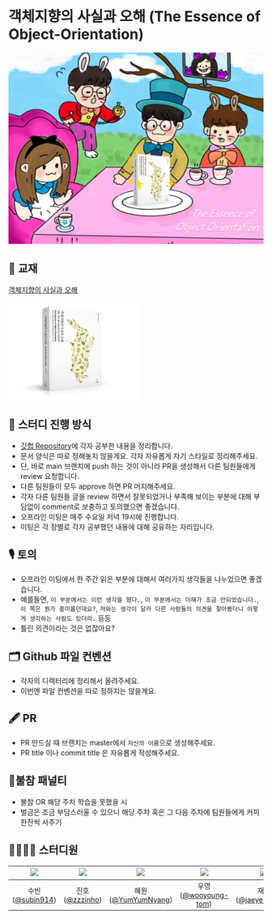 # 객체지향의 사실과 오해 (The Essence of Object-Orientation)
<p align="center"><img src = "./assets/cover.jpeg"/></p>

## 📖 교재
[객체지향의 사실과 오해](http://www.yes24.com/Product/Goods/18249021)

![book cover](./assets/book.jpeg)

## 📜 스터디 진행 방식

- [깃헙 Repository](https://github.com/2022-PNU-CS-Study/The-Essence-of-Object-Orientation)에 각자 공부한 내용을 정리합니다.
- 문서 양식은 따로 정해놓지 않을게요. 각자 자유롭게 자기 스타일로 정리해주세요.
- 단, 바로 main 브랜치에 push 하는 것이 아니라 PR을 생성해서 다른 팀원들에게 review 요청합니다.
- 다른 팀원들이 모두 approve 하면 PR 머지해주세요.
- 각자 다른 팀원들 글을 review 하면서 잘못되었거나 부족해 보이는 부분에 대해 부담없이 comment로 보충하고 토의했으면 좋겠습니다.
- 오프라인 미팅은 매주 수요일 저녁 19시에 진행합니다.
- 미팅은 각 장별로 각자 공부했던 내용에 대해 공유하는 자리입니다.

## 🎙 토의

- 오프라인 미팅에서 한 주간 읽은 부분에 대해서 여러가지 생각들을 나누었으면 좋겠습니다.
- 예를들면, `이 부분에서는 이런 생각을 했다.`, `이 부분에서는 이해가 조금 안되었습니다.`, `이 쪽은 뭔가 흥미롭던데요?`, `저와는 생각이 달라 다른 사람들의 의견을 찾아봤더니 이렇게 생각하는 사람도 있더라.` 등등
- 틀린 의견이라는 것은 없잖아요? 

## 🗂 Github 파일 컨벤션

- 각자의 디렉터리에 정리해서 올려주세요.
- 이번엔 파일 컨벤션을 따로 정하지는 않을게요.

## 🖋 PR

- PR 만드실 때 브랜치는 master에서 `자신의 이름`으로 생성해주세요.
- PR title 이나 commit title 은 자유롭게 작성해주세요.

## 🥤불참 패널티

- 불참 OR 해당 주차 학습을 못했을 시
- 벌금은 조금 부담스러울 수 있으니 해당 주차 혹은 그 다음 주차에 팀원들에게 커피 한잔씩 사주기

## 👩‍💻🧑‍💻 스터디원
<img src="https://avatars.githubusercontent.com/u/48706954?v=4" width=100> | <img src="https://avatars.githubusercontent.com/u/59327026?v=4" width=100> | <img src="https://avatars.githubusercontent.com/u/56557862?v=4" width=100> | <img src="https://avatars.githubusercontent.com/u/59275331?v=4" width=100> | <img src="https://avatars.githubusercontent.com/u/38307205?v=4" width=100>
:---: | :---: | :---: | :---: | :---: |
수빈([@subin914](https://github.com/subin914)) | 진호([@zzzinho](https://github.com/zzzinho)) | 혜원([@YumYumNyang](https://github.com/YumYumNyang)) | 우영([@wooyoung-tom](https://github.com/wooyoung-tom)) | 재영([@jaeyeong951](https://github.com/jaeyeong951))

